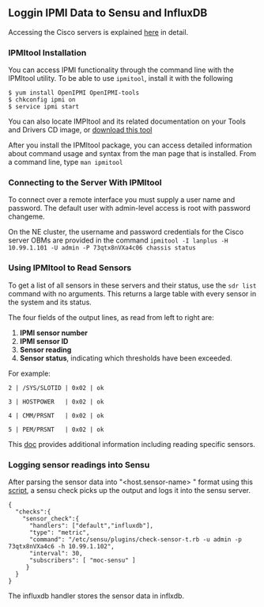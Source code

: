 ## Loggin IPMI Data to Sensu and InfluxDB
Accessing the Cisco servers is explained [here](../clusters/Cisco-UCS-C220.html) in detail.

### IPMItool Installation
You can access IPMI functionality through the command line with the IPMItool utility. 
To be able to use `ipmitool`, install it with the following
```shell
$ yum install OpenIPMI OpenIPMI-tools
$ chkconfig ipmi on
$ service ipmi start
```

You can also locate IMPItool and its related documentation on your Tools and Drivers CD image, 
or [download this tool](http://ipmitool.sourceforge.net/)

After you install the IPMItool package, you can access detailed information about command usage 
and syntax from the man page that is installed. From a command line, type `man ipmitool`

### Connecting to the Server With IPMItool
To connect over a remote interface you must supply a user name and password. 
The default user with admin-level access is root with password changeme. 

On the NE cluster, the username and password credentials for the Cisco server OBMs are provided in the 
command `ipmitool -I lanplus -H 10.99.1.101 -U admin -P 73qtx8nVXa4c06 chassis status`

### Using IPMItool to Read Sensors
To get a list of all sensors in these servers and their status, use the `sdr list` command with no arguments. 
This returns a large table with every sensor in the system and its status.

The four fields of the output lines, as read from left to right are:
 1. **IPMI sensor number**
 1. **IPMI sensor ID**
 1. **Sensor reading**
 1. **Sensor status**, indicating which thresholds have been exceeded.

For example:
```shell
2 | /SYS/SLOTID | 0x02 | ok

3 | HOSTPOWER   | 0x02 | ok

4 | CMM/PRSNT   | 0x02 | ok

5 | PEM/PRSNT   | 0x02 | ok
```
This [doc](https://docs.oracle.com/cd/E19464-01/820-6850-11/IPMItool.html) provides additional information including reading specific sensors.

### Logging sensor readings into Sensu
After parsing the sensor data into "<host.sensor-name>  <value>  <timestamp>" format using 
this [script](https://github.com/sensu/sensu-community-plugins/blob/master/plugins/ipmi/check-sensor.rb), 
a sensu check picks up the output and logs it into the sensu server.
```shell
{
  "checks":{
    "sensor_check":{
      "handlers": ["default","influxdb"],
      "type": "metric",
      "command": "/etc/sensu/plugins/check-sensor-t.rb -u admin -p 73qtx8nVXa4c6 -h 10.99.1.102",
      "interval": 30,
      "subscribers": [ "moc-sensu" ]
     }
  }
}
```

The influxdb handler stores the sensor data in inflxdb.
